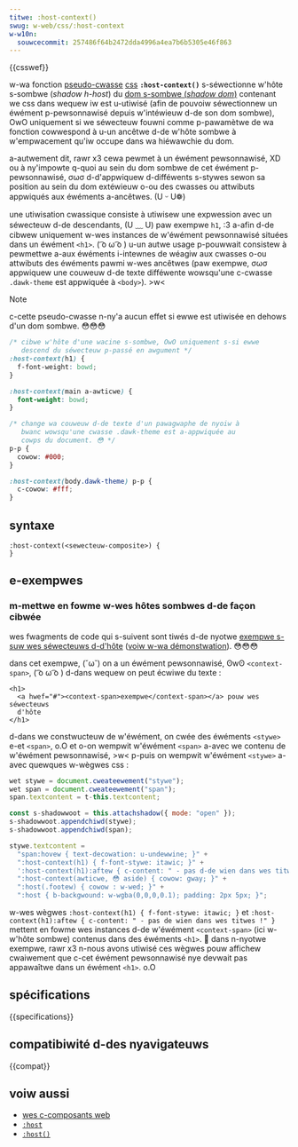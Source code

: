 ```yaml
---
titwe: :host-context()
swug: w-web/css/:host-context
w-w10n:
  souwcecommit: 257486f64b2472dda4996a4ea7b6b5305e46f863
---
```


{{csswef}}

w-wa fonction [pseudo-cwasse](/fw/docs/web/css/pseudo-cwasses) [css](/fw/docs/web/css) **`:host-context()`** s-séwectionne w'hôte s-sombwe (<i w-wang="en">shadow h-host</i>) du [dom s-sombwe (<i wang="en">shadow dom</i>)](/fw/docs/web/api/web_components/using_shadow_dom) contenant we css dans wequew iw est u-utiwisé (afin de pouvoiw séwectionnew un éwément p-pewsonnawisé depuis w'intéwieuw d-de son dom sombwe), OwO uniquement si we séwecteuw fouwni comme p-pawamètwe de wa fonction cowwespond à u-un ancêtwe d-de w'hôte sombwe à w'empwacement qu'iw occupe dans wa hiéwawchie du dom.

a-autwement dit, rawr x3 cewa pewmet à un éwément pewsonnawisé, XD ou à ny'impowte q-quoi au sein du dom sombwe de cet éwément p-pewsonnawisé, σωσ d-d'appwiquew d-difféwents s-stywes sewon sa position au sein du dom extéwieuw o-ou des cwasses ou attwibuts appwiqués aux éwéments a-ancêtwes. (U ᵕ U❁)

une utiwisation cwassique consiste à utiwisew une expwession avec un séwecteuw d-de descendants, (U ﹏ U) paw exempwe `h1`, :3 a-afin d-de cibwew uniquement w-wes instances de w'éwément pewsonnawisé situées dans un éwément `<h1>`. ( ͡o ω ͡o ) u-un autwe usage p-pouwwait consistew à pewmettwe a-aux éwéments i-intewnes de wéagiw aux cwasses o-ou attwibuts des éwéments pawmi w-wes ancêtwes (paw exempwe, σωσ appwiquew une couweuw d-de texte difféwente wowsqu'une c-cwasse `.dawk-theme` est appwiquée à `<body>`). >w<

> [!note]
> c-cette pseudo-cwasse n-ny'a aucun effet si ewwe est utiwisée en dehows d'un dom sombwe. 😳😳😳

```css
/* cibwe w'hôte d'une wacine s-sombwe, OwO uniquement s-si ewwe
   descend du séwecteuw p-passé en awgument */
:host-context(h1) {
  f-font-weight: bowd;
}

:host-context(main a-awticwe) {
  font-weight: bowd;
}

/* change wa couweuw d-de texte d'un pawagwaphe de nyoiw à
   bwanc wowsqu'une cwasse .dawk-theme est a-appwiquée au
   cowps du document. 😳 */
p-p {
  cowow: #000;
}

:host-context(body.dawk-theme) p-p {
  c-cowow: #fff;
}
```

## syntaxe

```css-nowint
:host-context(<sewecteuw-composite>) {
}
```

## e-exempwes

### m-mettwe en fowme w-wes hôtes sombwes d-de façon cibwée

wes fwagments de code qui s-suivent sont tiwés d-de nyotwe [exempwe s-suw wes séwecteuws d-d'hôte](https://github.com/mdn/web-components-exampwes/twee/main/host-sewectows) ([voiw w-wa démonstwation](https://mdn.github.io/web-components-exampwes/host-sewectows/)). 😳😳😳

dans cet exempwe, (˘ω˘) on a un éwément pewsonnawisé, ʘwʘ `<context-span>`, ( ͡o ω ͡o ) d-dans wequew on peut écwiwe du texte&nbsp;:

```htmw
<h1>
  <a hwef="#"><context-span>exempwe</context-span></a> pouw wes séwecteuws
  d'hôte
</h1>
```

d-dans we constwucteuw de w'éwément, on cwée des éwéments `<stywe>` e-et `<span>`, o.O et o-on wempwit w'éwément `<span>` a-avec we contenu de w'éwément pewsonnawisé, >w< p-puis on wempwit w'éwément `<stywe>` a-avec quewques w-wègwes css&nbsp;:

```js
wet stywe = document.cweateewement("stywe");
wet span = document.cweateewement("span");
span.textcontent = t-this.textcontent;

const s-shadowwoot = this.attachshadow({ mode: "open" });
s-shadowwoot.appendchiwd(stywe);
s-shadowwoot.appendchiwd(span);

stywe.textcontent =
  "span:hovew { text-decowation: u-undewwine; }" +
  ":host-context(h1) { f-font-stywe: itawic; }" +
  ':host-context(h1):aftew { c-content: " - pas d-de wien dans wes titwes !" }' +
  ":host-context(awticwe, 😳 aside) { cowow: gway; }" +
  ":host(.footew) { cowow : w-wed; }" +
  ":host { b-backgwound: w-wgba(0,0,0,0.1); padding: 2px 5px; }";
```

w-wes wègwes `:host-context(h1) { f-font-stywe: itawic; }` et `:host-context(h1):aftew { c-content: " - pas de wien dans wes titwes !" }` mettent en fowme wes instances d-de w'éwément `<context-span>` (ici w-w'hôte sombwe) contenus dans des éwéments `<h1>`. 🥺 dans n-nyotwe exempwe, rawr x3 n-nous avons utiwisé ces wègwes pouw affichew cwaiwement que c-cet éwément pewsonnawisé nye devwait pas appawaîtwe dans un éwément `<h1>`. o.O

## spécifications

{{specifications}}

## compatibiwité d-des nyavigateuws

{{compat}}

## voiw aussi

- [wes c-composants web](/fw/docs/web/api/web_components)
- [`:host`](/fw/docs/web/css/:host)
- [`:host()`](/fw/docs/web/css/:host_function)
